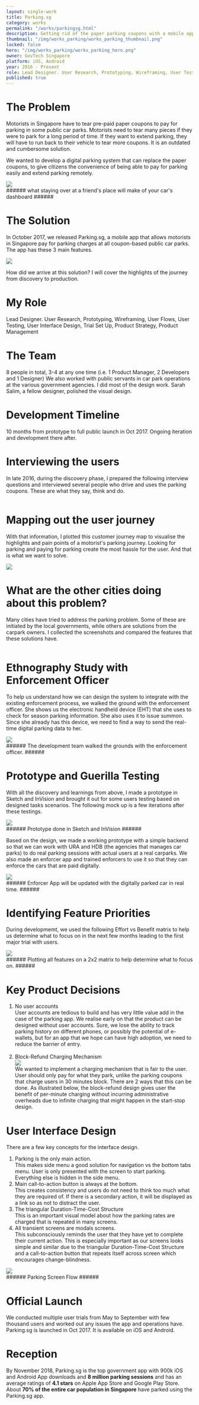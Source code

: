 ```yaml
---
layout: single-work
title: Parking.sg
category: works
permalink: "/works/parkingsg.html"
description: Getting rid of the paper parking coupons with a mobile app
thumbnail: "/img/works_parking/works_parking_thumbnail.png"
locked: false
hero: "/img/works_parking/works_parking_hero.png"
owner: GovTech Singapore
platform: iOS, Android
year: 2016 - Present
role: Lead Designer. User Research, Prototyping, Wireframing, User Testing, User Interface Design, Trial Set Up, Product Strategy, Product Management
published: true
---
```


# The Problem #
  Motorists in Singapore have to tear pre-paid paper coupons to pay for parking in some public car parks. Motorists need to tear many pieces if they were to park for a long period of time. If they want to extend parking, they will have to run back to their vehicle to tear more coupons. It is an outdated and cumbersome solution.

  We wanted to develop a digital parking system that can replace the paper coupons, to give citizens the convenience of being able to pay for parking easily and extend parking remotely.

  <div><img src="/img/works_parking/parking_problem.png"></div>
###### what staying over at a friend's place will make of your car's dashboard ######

# The Solution #
  In October 2017, we released Parking.sg, a mobile app that allows motorists in Singapore pay for parking charges at all coupon-based public car parks. The app has these 3 main features.

  <div><img src="/img/works_parking/parking_features.png"></div>

  How did we arrive at this solution? I will cover the highlights of the journey from discovery to production.

# My Role #
Lead Designer. User Research, Prototyping, Wireframing, User Flows, User Testing, User Interface Design, Trial Set Up, Product Strategy, Product Management

# The Team #
8 people in total, 3-4 at any one time (i.e. 1 Product Manager, 2 Developers and 1 Designer) We also worked with public servants in car park operations at the various government agencies. I did most of the design work. Sarah Salim, a fellow designer, polished the visual design.

# Development Timeline
10 months from prototype to full public launch in Oct 2017. Ongoing iteration and development there after.

# Interviewing the users #
In late 2016, during the discovery phase, I prepared the following interview questions and interviewed several people who drive and uses the parking coupons. These are what they say, think and do.

<div class="main-carousel" data-flickity='{ "freeScroll": true, "lazyLoad": true }'>
  <div class="carousel-cell"><img data-flickity-lazyload="/img/works_parking/parking_userinterviewguide.png"></div>
  <div class="carousel-cell"><img data-flickity-lazyload="/img/works_parking/parking_user1.png"></div>
  <div class="carousel-cell"><img data-flickity-lazyload="/img/works_parking/parking_user2.png"></div>
  <div class="carousel-cell"><img data-flickity-lazyload="/img/works_parking/parking_user3.png"></div>
  <div class="carousel-cell"><img data-flickity-lazyload="/img/works_parking/parking_user4.png"></div>
</div>


# Mapping out the user journey #
With that information, I plotted this customer journey map to visualise the highlights and pain points of a motorist's parking journey. Looking for parking and paying for parking create the most hassle for the user. And that is what we want to solve.
<div><img src="/img/works_parking/parking_customerjourney.png"></div>

# What are the other cities doing about this problem? #
Many cities have tried to address the parking problem. Some of these are initiated by the local governments, while others are solutions from the carpark owners. I collected the screenshots and compared the features that these solutions have.

<div class="main-carousel" data-flickity='{ "freeScroll": true, "lazyLoad": true }'>
  <div class="carousel-cell"><img data-flickity-lazyload="/img/works_parking/parking_competitiveanalysis.png"></div>
  <div class="carousel-cell"><img data-flickity-lazyload="/img/works_parking/parking_us_parker.png"></div>
  <div class="carousel-cell"><img data-flickity-lazyload="/img/works_parking/parking_uk_paybyphone.png"></div>
</div>

# Ethnography Study with Enforcement Officer #
To help us understand how we can design the system to integrate with the existing enforcement process, we walked the ground with the enforcement officer. She shows us the electronic handheld device (EHT) that she uses to check for season parking information. She also uses it to issue summon. Since she already has this device, we need to find a way to send the real-time digital parking data to her.
<div><img src="/img/works_parking/parking_ethnographystudy.png"></div>
###### The development team walked the grounds with the enforcement officer. ######

# Prototype and Guerilla Testing #
With all the discovery and learnings from above, I made a prototype in Sketch and InVision and brought it out for some users testing based on designed tasks scenarios. The following mock up is a few iterations after these testings.
<div><img style="max-width:360px;" src="/img/works_parking/parking_mockup.gif"></div>
###### Prototype done in Sketch and InVision ######

Based on the design, we made a working prototype with a simple backend so that we can work with URA and HDB (the agencies that manages car parks) to do real parking sessions with actual users at a real carparks. We also made an enforcer app and trained enforcers to use it so that they can enforce the cars that are paid digitally.
<div><img style="max-width:360px;" src="/img/works_parking/parking_enforcerapp.png"></div>
###### Enforcer App will be updated with the digitally parked car in real time. ######

# Identifying Feature Priorities #
During developmemt, we used the following Effort vs Benefit matrix to help us determine what to focus on in the next few months leading to the first major trial with users.
<div><img src="/img/works_parking/parking_featurepriority.svg"></div>
###### Plotting all features on a 2x2 matrix to help determine what to focus on. ######

# Key Product Decisions #
<ol>
  <li>No user accounts <br> User accounts are tedious to build and has very little value add in the case of the parking app. We realise early on that the product can be designed without user accounts. Sure, we lose the ability to track parking history on different phones, or possibly the potential of e-wallets, but for an app that we hope can have high adoption, we need to reduce the barrier of entry.
</li>
<br>
<li> Block-Refund Charging Mechanism <br>
<div><img src="/img/works_parking/parking_blockcharging.svg"></div>
We wanted to implement a charging mechanism that is fair to the user. User should only pay for what they park, unlike the parking coupons that charge users in 30 minutes block. There are 2 ways that this can be done. As illustrated below, the block-refund design gives user the benefit of per-minute charging without incurring administrative overheads due to infinite charging that might happen in the start-stop design.
</li>
</ol>

# User Interface Design #

There are a few key concepts for the interface design.

1. Parking is the only main action. <br> This makes side menu a good solution for navigation vs the bottom tabs menu. User is only presented with the screen to start parking. Everything else is hidden in the side menu.
2. Main call-to-action button is always at the bottom.<br> This creates consistency and users do not need to think too much what they are required of. If there is a secondary action, it will be displayed as a link so as not to distract the user.
3. The triangular Duration-Time-Cost Structure <br> This is an important visual model about how the parking rates are charged that is repeated in many screens.
4. All transient screens are modals screens. <br>  This subconsciously reminds the user that they have yet to complete their current action. This is especially important as our screens looks simple and similar due to the triangular Duration-Time-Cost Structure and a call-to-action button that repeats itself across screen which encourages change-blindness.

<div><img src="/img/works_parking/parking_flow.svg"></div>
###### Parking Screen Flow ######

# Official Launch #
We conducted multiple user trials from May to September with few thousand users and worked out any issues the app and operations have. Parking.sg is launched in Oct 2017. It is available on iOS and Android.

# Reception #
By November 2018, Parking.sg is the top government app with 900k iOS and Android App downloads and **8 million parking sessions** and has an average ratings of **4.1 stars** on Apple App Store and Google Play Store. About **70% of the entire car population in Singapore** have parked using the Parking.sg app.
